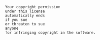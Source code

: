     Your copyright permission
    under this license
    automatically ends
    if you sue
    or threaten to sue
    anyone
    for infringing copyright in the software.
